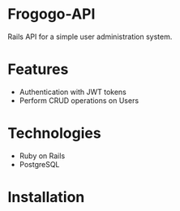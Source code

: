 # Frogogo-API

Rails API for a simple user administration system.

# Features
  - Authentication with JWT tokens
  - Perform CRUD operations on Users

# Technologies
  - Ruby on Rails
  - PostgreSQL

# Installation
